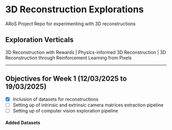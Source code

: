 # 3D Reconstruction Explorations
ARoS Project Repo for experimenting with 3D reconstructions

## Exploration Verticals
3D Reconstruction with Rewards | Physics-informed 3D Reconstruction | 3D Reconstruction through Reinforcement Learning from Pixels
___
## Objectives for Week 1 (12/03/2025 to 19/03/2025)
- [x] Inclusion of datasets for reconstructions
- [ ] Setting up of intrinsic and extrinsic camera matrices extraction pipeline
- [ ] Setting up of computer vision exploration pipeline

#### Added Datasets


